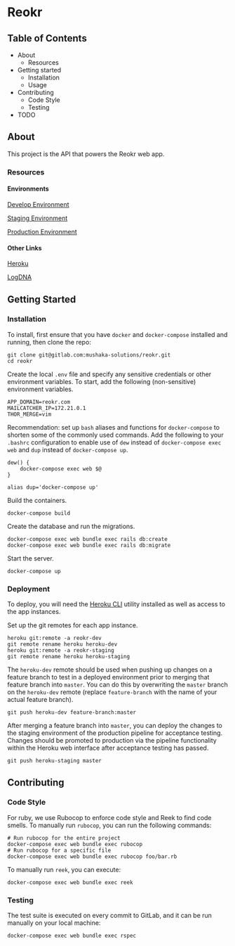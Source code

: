 # Reokr

## Table of Contents
* About
    * Resources
* Getting started
    * Installation
    * Usage
* Contributing
    * Code Style
    * Testing
* TODO

## About
This project is the API that powers the Reokr web app.

### Resources
#### Environments
[Develop Environment]()

[Staging Environment]()

[Production Environment]()

#### Other Links
[Heroku](https://heroku.com)

[LogDNA]()


## Getting Started
### Installation
To install, first ensure that you have `docker` and `docker-compose` installed and running, then clone the repo:

```
git clone git@gitlab.com:mushaka-solutions/reokr.git
cd reokr
```

Create the local `.env` file and specify any sensitive credentials or other environment variables. To start, add the following
(non-sensitive) environment variables.

```
APP_DOMAIN=reokr.com
MAILCATCHER_IP=172.21.0.1
THOR_MERGE=vim
```

Recommendation: set up `bash` aliases and functions for `docker-compose` to shorten some of the commonly used commands.
Add the following to your `.bashrc` configuration to enable use of `dew` instead of `docker-compose exec web` and `dup`
instead of `docker-compose up`.
```
dew() {
    docker-compose exec web $@
}

alias dup='docker-compose up'
```

Build the containers.
```
docker-compose build
```

Create the database and run the migrations.

```
docker-compose exec web bundle exec rails db:create
docker-compose exec web bundle exec rails db:migrate
```

Start the server.
```
docker-compose up
```

### Deployment
To deploy, you will need the [Heroku CLI](https://devcenter.heroku.com/articles/heroku-cli#download-and-install) utility
installed as well as access to the app instances.

Set up the git remotes for each app instance.
```
heroku git:remote -a reokr-dev
git remote rename heroku heroku-dev
heroku git:remote -a reokr-staging
git remote rename heroku heroku-staging
```

The `heroku-dev` remote should be used when pushing up changes on a feature branch to test in a deployed environment prior
to merging that feature branch into `master`. You can do this by overwriting the `master` branch on the `heroku-dev` remote
(replace `feature-branch` with the name of your actual feature branch).
```
git push heroku-dev feature-branch:master
```

After merging a feature branch into `master`, you can deploy the changes to the staging environment of the production pipeline
for acceptance testing. Changes should be promoted to production via the pipeline functionality within the Heroku web interface
after acceptance testing has passed.
```
git push heroku-staging master
```

## Contributing
### Code Style
For ruby, we use Rubocop to enforce code style and Reek to find code smells.
To manually run `rubocop`, you can run the following commands:

```
# Run rubocop for the entire project
docker-compose exec web bundle exec rubocop
# Run rubocop for a specific file
docker-compose exec web bundle exec rubocop foo/bar.rb
```

To manually run `reek`, you can execute:
```
docker-compose exec web bundle exec reek
```

### Testing
The test suite is executed on every commit to GitLab, and it can be run manually on your local machine:
```
docker-compose exec web bundle exec rspec
```
